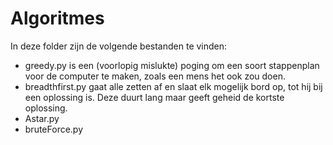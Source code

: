 # Algoritmes
In deze folder zijn de volgende bestanden te vinden:
* greedy.py is een (voorlopig mislukte) poging om een soort stappenplan voor de computer te maken, zoals een mens het ook zou doen.
* breadthfirst.py gaat alle zetten af en slaat elk mogelijk bord op, tot hij bij een oplossing is. Deze duurt lang maar geeft geheid de kortste oplossing.
* Astar.py 
* bruteForce.py
